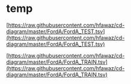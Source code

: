 # temp

[https://raw.githubusercontent.com/hfawaz/cd-diagram/master/FordA/FordA_TEST.tsv](https://raw.githubusercontent.com/hfawaz/cd-diagram/master/FordA/FordA_TEST.tsv)

[https://raw.githubusercontent.com/hfawaz/cd-diagram/master/FordA/FordA_TRAIN.tsv](https://raw.githubusercontent.com/hfawaz/cd-diagram/master/FordA/FordA_TRAIN.tsv)
